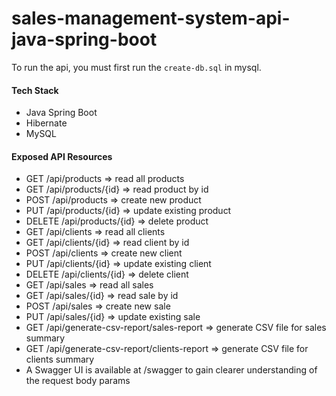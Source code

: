 # sales-management-system-api-java-spring-boot
To run the api, you must first run the `create-db.sql` in mysql.

#### Tech Stack
- Java Spring Boot
- Hibernate
- MySQL

#### Exposed API Resources
- GET /api/products => read all products
- GET /api/products/{id} => read product by id
- POST /api/products => create new product
- PUT /api/products/{id} => update existing product
- DELETE /api/products/{id} => delete product
- GET /api/clients => read all clients
- GET /api/clients/{id} => read client by id
- POST /api/clients => create new client
- PUT /api/clients/{id} => update existing client
- DELETE /api/clients/{id} => delete client
- GET /api/sales => read all sales
- GET /api/sales/{id} => read sale by id
- POST /api/sales => create new sale
- PUT /api/sales/{id} => update existing sale
- GET /api/generate-csv-report/sales-report => generate CSV file for sales summary
- GET /api/generate-csv-report/clients-report => generate CSV file for clients summary
- A Swagger UI is available at /swagger to gain clearer understanding of the request body params